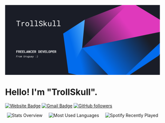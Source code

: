 <img align="center" src="assets/banner.png" />

# Hello! I'm "TrollSkull".
[![Website Badge](https://img.shields.io/badge/-trollskull.io-0a66c2?style=social&logo=Google-Chrome&logoColor=blue&link=https://trollskull.io)](https://trollskull.io)
[![Gmail Badge](https://img.shields.io/badge/-trollskull-c14438?style=social&logo=Gmail&logoColor=red&link=mailto:trollskull.contact@gmail.com)](mailto:trollskull.contact@gmail.com)
[![GitHub followers](https://img.shields.io/github/followers/TrollSkull?label=Follow&style=social)](https://github.com/TrollSkull)



<div align="center">
  <div style="display: flex; justify-content: center; align-items: stretch; gap: 20px;">
    <img style="height: 150px;" src="https://github-readme-stats.vercel.app/api?username=TrollSkull&show_icons=true&theme=dark" alt="Stats Overview" />
    <img style="height: 150px;" src="https://github-readme-stats.vercel.app/api/top-langs/?username=TrollSkull&layout=compact&theme=dark" alt="Most Used Languages" />
    <img style="height: 150px;" src="https://spotify-recently-played-readme.vercel.app/api?user=6893asg7e3odphxjvknfhgo0f&count=3" alt="Spotify Recently Played" />
  </div>
</div>

